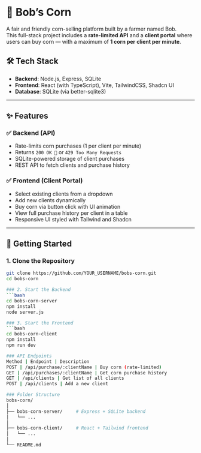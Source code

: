 # 🌽 Bob’s Corn

A fair and friendly corn-selling platform built by a farmer named Bob.  
This full-stack project includes a **rate-limited API** and a **client portal** where users can buy corn — with a maximum of **1 corn per client per minute**.

## 🛠️ Tech Stack

- **Backend**: Node.js, Express, SQLite
- **Frontend**: React (with TypeScript), Vite, TailwindCSS, Shadcn UI
- **Database**: SQLite (via better-sqlite3)

---

## ✨ Features

### ✅ Backend (API)
- Rate-limits corn purchases (1 per client per minute)
- Returns `200 OK 🌽` or `429 Too Many Requests`
- SQLite-powered storage of client purchases
- REST API to fetch clients and purchase history

### ✅ Frontend (Client Portal)
- Select existing clients from a dropdown
- Add new clients dynamically
- Buy corn via button click with UI animation
- View full purchase history per client in a table
- Responsive UI styled with Tailwind and Shadcn

---

## 🚀 Getting Started

### 1. Clone the Repository

```bash
git clone https://github.com/YOUR_USERNAME/bobs-corn.git
cd bobs-corn

### 2. Start the Backend
```bash
cd bobs-corn-server
npm install
node server.js

### 3. Start the Frontend
```bash
cd bobs-corn-client
npm install
npm run dev

### API Endpoints
Method | Endpoint | Description
POST | /api/purchase/:clientName | Buy corn (rate-limited)
GET | /api/purchases/:clientName | Get corn purchase history
GET | /api/clients | Get list of all clients
POST | /api/clients | Add a new client

### Folder Structure
bobs-corn/
│
├── bobs-corn-server/     # Express + SQLite backend
│   └── ...
│
├── bobs-corn-client/     # React + Tailwind frontend
│   └── ...
│
└── README.md
